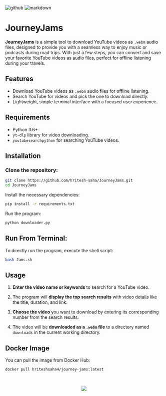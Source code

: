 ![github](https://img.shields.io/badge/GitHub-000000.svg?style=for-the-badge&logo=GitHub&logoColor=white)
![markdown](https://img.shields.io/badge/Markdown-000000.svg?style=for-the-badge&logo=Markdown&logoColor=white)

# JourneyJams

**JourneyJams** is a simple tool to download YouTube videos as `.webm` audio files, designed to provide you with a seamless way to enjoy music or podcasts during road trips. With just a few steps, you can convert and save your favorite YouTube videos as audio files, perfect for offline listening during your travels.

## Features
- Download YouTube videos as `.webm` audio files for offline listening.
- Search YouTube for videos and pick the one to download directly.
- Lightweight, simple terminal interface with a focused user experience.

## Requirements
- Python 3.6+
- `yt-dlp` library for video downloading.
- `youtubesearchpython` for searching YouTube videos.

## Installation

### Clone the repository:
```bash
git clone https://github.com/hritesh-saha/JourneyJams.git
cd JourneyJams
```

Install the necessary dependencies:
```bash
pip install -r requirements.txt
```

Run the program:
```bash
python downloader.py
```

## Run From Terminal:
To directly run the program, execute the shell script:

```bash
bash Jams.sh
```
## Usage

1. **Enter the video name or keywords** to search for a YouTube video.
   
2. The program will **display the top search results** with video details like the title, duration, and link.

3. **Choose the video** you want to download by entering its corresponding number from the search results.

4. The video will be **downloaded as a `.webm` file** to a directory named `downloads` in the current working directory.

## Docker Image
You can pull the image from Docker Hub:
```bash
docker pull hriteshsaha4/journey-jams:latest
```
<br>
<p align="center"><a href="https://github.com/hritesh-saha/JourneyJams/blob/main/LICENSE"><img src="https://img.shields.io/static/v1.svg?style=for-the-badge&label=License&message=BSD-3-Clause&logoColor=d9e0ee&colorA=363a4f&colorB=b7bdf8"/></a></p>
